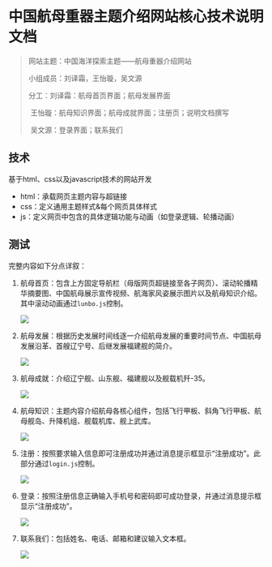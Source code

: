 

# 中国航母重器主题介绍网站核心技术说明文档

> 网站主题：中国海洋探索主题——航母重器介绍网站
>
> 小组成员：刘译霜，王怡璇，吴文源
>
> 分工：刘译霜：航母首页界面；航母发展界面
>
> ​			王怡璇：航母知识界面；航母成就界面；注册页；说明文档撰写
>
> ​			吴文源：登录界面；联系我们

## 技术

基于html、css以及javascript技术的网站开发

- html：承载网页主题内容与超链接
- css：定义通用主题样式&每个网页具体样式
- js：定义网页中包含的具体逻辑功能与动画（如登录逻辑、轮播动画）

## 测试

完整内容如下分点详叙：

1. 航母首页：包含上方固定导航栏（母版网页超链接至各子网页）、滚动轮播精华摘要图、中国航母展示宣传视频、航海家风姿展示图片以及航母知识介绍。其中滚动动画通过`lunbo.js`控制。

   ![](./src/1.jpeg)

2. 航母发展：根据历史发展时间线逐一介绍航母发展的重要时间节点、中国航母发展沿革、首艘辽宁号、后继发展福建舰的简介。

   ![](./src/2.jpeg)

3. 航母成就：介绍辽宁舰、山东舰、福建舰以及舰载机歼-35。

   ![](./src/3.jpeg)

4. 航母知识：主题内容介绍航母各核心组件，包括飞行甲板、斜角飞行甲板、航母舰岛、升降机组、舰载机库、舰上武库。

   ![](./src/4.jpeg)

5. 注册：按照要求输入信息即可注册成功并通过消息提示框显示“注册成功”。此部分通过`login.js`控制。

   ![](./src/5.jpeg) 

6. 登录：按照注册信息正确输入手机号和密码即可成功登录，并通过消息提示框显示“注册成功”。

   ![](./src/6.jpeg)

7. 联系我们：包括姓名、电话、邮箱和建议输入文本框。

   ![](./src/7.jpeg)
